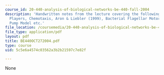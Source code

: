 ```yaml
---
course_id: 20-440-analysis-of-biological-networks-be-440-fall-2004
description: 'Handwritten notes from the lecture covering the following topics: The
  Players, Chemotaxis, Aron & Liebler (1999), Bacterial Flagellar Motor, and Second
  Pump Model etc.'
file_location: /coursemedia/20-440-analysis-of-biological-networks-be-440-fall-2004/5c5e6a4574c03562a3b2b21597c7e82f_BE440OCT272004.pdf
file_type: application/pdf
layout: pdf
title: BE440OCT272004.pdf
type: course
uid: 5c5e6a4574c03562a3b2b21597c7e82f

---
```

None